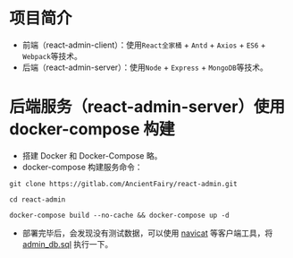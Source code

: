 # 项目简介
* 前端（react-admin-client）：使用`React全家桶` + `Antd` + `Axios` + `ES6` + `Webpack`等技术。
* 后端（react-admin-server）：使用`Node` + `Express` + `MongoDB`等技术。

# 后端服务（react-admin-server）使用 docker-compose 构建
* 搭建 Docker 和 Docker-Compose 略。
* docker-compose 构建服务命令：

```shell
git clone https://gitlab.com/AncientFairy/react-admin.git
```

```shell
cd react-admin
```

```shell
docker-compose build --no-cache && docker-compose up -d
```

* 部署完毕后，会发现没有测试数据，可以使用 [navicat](https://www.yuque.com/fairy-era/yg511q/chqmin#q9nwL) 等客户端工具，将 [admin_db.sql](https://gitlab.com/AncientFairy/react-admin/-/blob/master/admin_db.sql) 执行一下。

